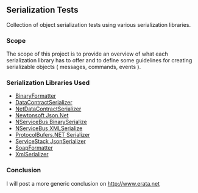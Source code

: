 ## Serialization Tests

Collection of object serialization tests using various serialization libraries.

### Scope

The scope of this project is to provide an overview of what each serialization library has to offer and to 
define some guidelines for creating serializable objects ( messages, commands, events ).

### Serialization Libraries Used
* [BinaryFormatter](http://msdn.microsoft.com/en-us/library/system.runtime.serialization.formatters.binary.binaryformatter.aspx)
* [DataContractSerializer](http://msdn.microsoft.com/en-us/library/system.runtime.serialization.datacontractserializer.aspx)
* [NetDataContractSerializer](http://msdn.microsoft.com/en-us/library/system.runtime.serialization.netdatacontractserializer.aspx)
* [Newtonsoft Json.Net](http://json.codeplex.com/)
* [NServiceBus BinarySerialize](https://github.com/NServiceBus/NServiceBus)
* [NServiceBus XMLSerialize](https://github.com/NServiceBus/NServiceBus)
* [ProtocolBufers.NET Serializer](http://code.google.com/p/protobuf-net/)
* [ServiceStack JsonSerializer](https://github.com/ServiceStack/ServiceStack.Text)
* [SoapFormatter](http://msdn.microsoft.com/en-us/library/system.runtime.serialization.formatters.soap.soapformatter.aspx)
* [XmlSerializer](http://msdn.microsoft.com/en-us/library/system.xml.serialization.xmlserializer.aspx)

### Conclusion

I will post a more generic conclusion on http://www.erata.net
